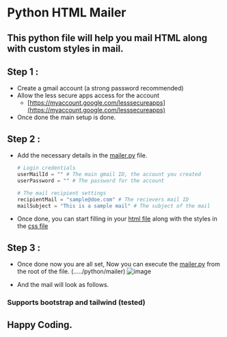 # Python HTML Mailer

## This python file will help you mail HTML along with custom styles in mail.

## Step 1 : 
- Create a gmail account (a strong password recommended)
- Allow the less secure apps access for the account
    - [https://myaccount.google.com/lesssecureapps](https://myaccount.google.com/lesssecureapps)
- Once done the main setup is done.

## Step 2 :
- Add the necessary details in the [mailer.py](./mailer.py) file.
    ```python
    # Login credentials
    userMailId = "" # The main gmail ID, the account you created
    userPassword = "" # The password for the account

    # The mail recipient settings
    recipientMail = "sample@doe.com" # The recievers mail ID
    mailSubject = "This is a sample mail" # The subject of the mail
    ```
- Once done, you can start filling in your [html file](./index.html) along with the styles in the [css file](./style.css)

## Step 3 :
- Once done now you are all set, Now you can execute the [mailer.py](./mailer.py) from the root of the file. (...../python/mailer)
![image](https://user-images.githubusercontent.com/59312489/136668990-01bed47a-2319-4fb7-87ba-ee54f736c22e.png)


- And the mail will look as follows.

### Supports bootstrap and tailwind (tested)
## Happy Coding.
